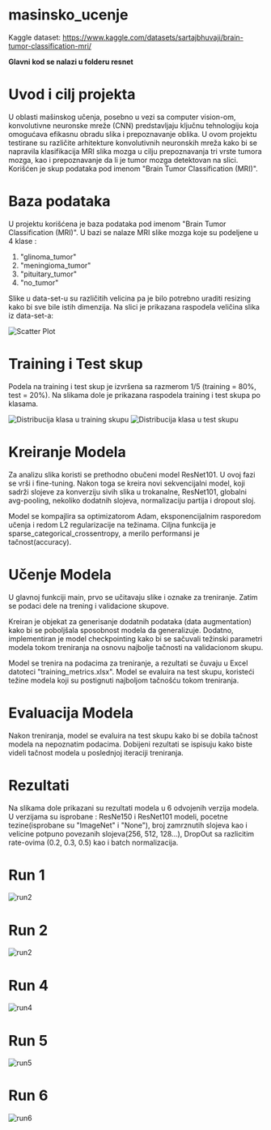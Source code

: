 # masinsko_ucenje
Kaggle dataset: https://www.kaggle.com/datasets/sartajbhuvaji/brain-tumor-classification-mri/

**Glavni kod se nalazi u folderu resnet**

# Uvod i cilj projekta

U oblasti mašinskog učenja, posebno u vezi sa computer vision-om, konvolutivne neuronske mreže (CNN) predstavljaju ključnu tehnologiju koja omogućava efikasnu obradu slika i prepoznavanje oblika.
U ovom projektu testirane su različite arhitekture konvolutivnih neuronskih mreža kako bi se napravila klasifikacija MRI slika mozga u cilju prepoznavanja tri vrste tumora mozga, kao i prepoznavanje da li je tumor mozga detektovan na slici. Korišćen je skup podataka pod imenom "Brain Tumor Classification (MRI)".

# Baza podataka

U projektu korišćena je baza podataka pod imenom "Brain Tumor Classification (MRI)". U bazi se nalaze MRI slike mozga koje su podeljene u 4 klase :
1. "glinoma_tumor"
2. "meningioma_tumor"
3. "pituitary_tumor"
4. "no_tumor"

Slike u data-set-u su različitih velicina pa je bilo potrebno uraditi resizing kako bi sve bile istih dimenzija. Na slici je prikazana raspodela veličina slika iz data-set-a: 

![Scatter Plot](slike/Image_size_scatter.png)

# Training i Test skup

Podela na training i test skup je izvršena sa razmerom 1/5 (training = 80%, test = 20%). Na slikama dole je prikazana raspodela training i test skupa po klasama.

![Distribucija klasa u training skupu](slike/training_class_distribution.png)
![Distribucija klasa u test skupu](slike/testing_class_distribution.png)



# Kreiranje Modela

Za analizu slika koristi se prethodno obučeni model ResNet101. U ovoj fazi se vrši i fine-tuning. Nakon toga se kreira novi sekvencijalni model, koji sadrži slojeve za konverziju sivih slika u trokanalne, ResNet101, globalni avg-pooling, nekoliko dodatnih slojeva, normalizaciju partija i dropout sloj.

Model se kompajlira sa optimizatorom Adam, eksponencijalnim rasporedom učenja i redom L2 regularizacije na težinama. Ciljna funkcija je sparse_categorical_crossentropy, a merilo performansi je tačnost(accuracy).

# Učenje Modela

U glavnoj funkciji main, prvo se učitavaju slike i oznake za treniranje. Zatim se podaci dele na trening i validacione skupove.

Kreiran je objekat za generisanje dodatnih podataka (data augmentation) kako bi se poboljšala sposobnost modela da generalizuje. Dodatno, implementiran je model checkpointing kako bi se sačuvali težinski parametri modela tokom treniranja na osnovu najbolje tačnosti na validacionom skupu.

Model se trenira na podacima za treniranje, a rezultati se čuvaju u Excel datoteci "training_metrics.xlsx". Model se evaluira na test skupu, koristeći težine modela koji su postignuti najboljom tačnošću tokom treniranja.

# Evaluacija Modela

Nakon treniranja, model se evaluira na test skupu kako bi se dobila tačnost modela na nepoznatim podacima. Dobijeni rezultati se ispisuju kako biste videli tačnost modela u poslednjoj iteraciji treniranja.

# Rezultati 

Na slikama dole prikazani su rezultati modela u 6 odvojenih verzija modela. 
U verzijama su isprobane : ResNe150 i ResNet101 modeli, pocetne tezine(isprobane su "ImageNet" i "None"), broj zamrznutih slojeva kao i velicine potpuno povezanih slojeva(256, 512, 128...), DropOut sa razlicitim rate-ovima (0.2, 0.3, 0.5) kao i batch normalizacija.

# Run 1
![run2](slike/run1.png)
# Run 2
![run2](slike/run2.png)
# Run 4
![run4](slike/run3.png)
# Run 5
![run5](slike/run5.png)
# Run 6
![run6](slike/run6.png)
